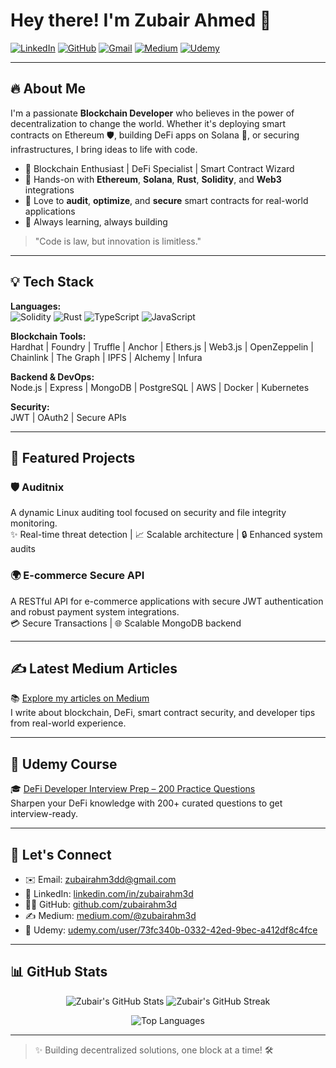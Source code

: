 # Hey there! I'm Zubair Ahmed 👋

[![LinkedIn](https://img.shields.io/badge/Connect-LinkedIn-0A66C2?logo=linkedin&logoColor=white&style=for-the-badge)](https://linkedin.com/in/zubairahm3d)
[![GitHub](https://img.shields.io/badge/Follow-GitHub-181717?logo=github&logoColor=white&style=for-the-badge)](https://github.com/zubairahm3d)
[![Gmail](https://img.shields.io/badge/Email-zubairahm3dd%40gmail.com-D14836?logo=gmail&logoColor=white&style=for-the-badge)](mailto:zubairahm3dd@gmail.com)
[![Medium](https://img.shields.io/badge/Read-Medium-000000?logo=medium&logoColor=white&style=for-the-badge)](https://medium.com/@zubairahm3d)
[![Udemy](https://img.shields.io/badge/Learn%20with-Udemy-A435F0?logo=udemy&logoColor=white&style=for-the-badge)](https://www.udemy.com/user/73fc340b-0332-42ed-9bec-a412df8c4fce/)

---

## 🔥 About Me

I'm a passionate **Blockchain Developer** who believes in the power of decentralization to change the world. Whether it's deploying smart contracts on Ethereum 🛡️, building DeFi apps on Solana 🚀, or securing infrastructures, I bring ideas to life with code.

- 🌟 Blockchain Enthusiast | DeFi Specialist | Smart Contract Wizard  
- 🔹 Hands-on with **Ethereum**, **Solana**, **Rust**, **Solidity**, and **Web3** integrations  
- 🔹 Love to **audit**, **optimize**, and **secure** smart contracts for real-world applications  
- 🌟 Always learning, always building

> "Code is law, but innovation is limitless."

---

## 💡 Tech Stack

**Languages:**  
![Solidity](https://img.shields.io/badge/Solidity-363636?logo=solidity&logoColor=white&style=flat)
![Rust](https://img.shields.io/badge/Rust-000000?logo=rust&logoColor=white&style=flat)
![TypeScript](https://img.shields.io/badge/TypeScript-007ACC?logo=typescript&logoColor=white&style=flat)
![JavaScript](https://img.shields.io/badge/JavaScript-F7DF1E?logo=javascript&logoColor=black&style=flat)

**Blockchain Tools:**  
Hardhat | Foundry | Truffle | Anchor | Ethers.js | Web3.js | OpenZeppelin | Chainlink | The Graph | IPFS | Alchemy | Infura 

**Backend & DevOps:**  
Node.js | Express | MongoDB | PostgreSQL | AWS | Docker | Kubernetes 

**Security:**  
JWT | OAuth2 | Secure APIs

---

## 💪 Featured Projects

### 🛡️ Auditnix  
A dynamic Linux auditing tool focused on security and file integrity monitoring.  
✨ Real-time threat detection | 📈 Scalable architecture | 🔒 Enhanced system audits

### 🌍 E-commerce Secure API  
A RESTful API for e-commerce applications with secure JWT authentication and robust payment system integrations.  
💳 Secure Transactions | 🌐 Scalable MongoDB backend

---

## ✍️ Latest Medium Articles

📚 [Explore my articles on Medium](https://medium.com/@zubairahm3d)  
I write about blockchain, DeFi, smart contract security, and developer tips from real-world experience.

---

## 📘 Udemy Course

🎓 [DeFi Developer Interview Prep – 200 Practice Questions](https://www.udemy.com/course/defi-developer-interview-prep-200-practice-questions/?referralCode=4A2A3A1191A3DD3F36AC)  
Sharpen your DeFi knowledge with 200+ curated questions to get interview-ready.

---

## 📢 Let's Connect

- ✉️ Email: [zubairahm3dd@gmail.com](mailto:zubairahm3dd@gmail.com)  
- 🔗 LinkedIn: [linkedin.com/in/zubairahm3d](https://linkedin.com/in/zubairahm3d)  
- 🧑‍💻 GitHub: [github.com/zubairahm3d](https://github.com/zubairahm3d)  
- ✍️ Medium: [medium.com/@zubairahm3d](https://medium.com/@zubairahm3d)  
- 📘 Udemy: [udemy.com/user/73fc340b-0332-42ed-9bec-a412df8c4fce](https://www.udemy.com/user/73fc340b-0332-42ed-9bec-a412df8c4fce/)

---

## 📊 GitHub Stats

<p align="center">
  <img src="https://github-readme-stats.vercel.app/api?username=zubairahm3d&show_icons=true&theme=radical" alt="Zubair's GitHub Stats" />
  <img src="https://github-readme-streak-stats.herokuapp.com/?user=zubairahm3d&theme=radical" alt="Zubair's GitHub Streak" />
</p>

<p align="center">
  <img src="https://github-readme-stats.vercel.app/api/top-langs/?username=zubairahm3d&layout=compact&theme=radical" alt="Top Languages" />
</p>

---

> ✨ Building decentralized solutions, one block at a time! 🛠️
